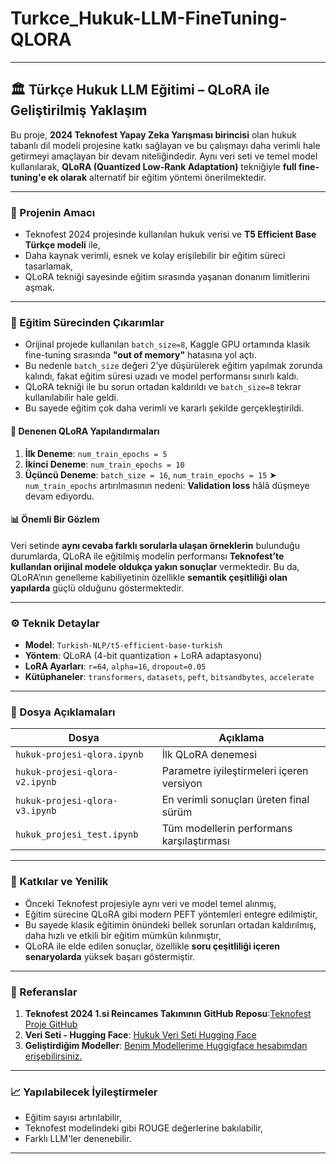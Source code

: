 # Turkce_Hukuk-LLM-FineTuning-QLORA


---

## 🏛️ Türkçe Hukuk LLM Eğitimi – QLoRA ile Geliştirilmiş Yaklaşım

Bu proje, **2024 Teknofest Yapay Zeka Yarışması birincisi** olan hukuk tabanlı dil modeli projesine katkı sağlayan ve bu çalışmayı daha verimli hale getirmeyi amaçlayan bir devam niteliğindedir. Aynı veri seti ve temel model kullanılarak, **QLoRA (Quantized Low-Rank Adaptation)** tekniğiyle **full fine-tuning'e ek olarak** alternatif bir eğitim yöntemi önerilmektedir.

---

### 🎯 Projenin Amacı

* Teknofest 2024 projesinde kullanılan hukuk verisi ve **T5 Efficient Base Türkçe modeli** ile,
* Daha kaynak verimli, esnek ve kolay erişilebilir bir eğitim süreci tasarlamak,
* QLoRA tekniği sayesinde eğitim sırasında yaşanan donanım limitlerini aşmak.

---

### 🧠 Eğitim Sürecinden Çıkarımlar

* Orijinal projede kullanılan `batch_size=8`, Kaggle GPU ortamında klasik fine-tuning sırasında **"out of memory"** hatasına yol açtı.
* Bu nedenle `batch_size` değeri 2’ye düşürülerek eğitim yapılmak zorunda kalındı, fakat eğitim süresi uzadı ve model performansı sınırlı kaldı.
* QLoRA tekniği ile bu sorun ortadan kaldırıldı ve `batch_size=8` tekrar kullanılabilir hale geldi.
* Bu sayede eğitim çok daha verimli ve kararlı şekilde gerçekleştirildi.

#### 🔄 Denenen QLoRA Yapılandırmaları

1. **İlk Deneme**: `num_train_epochs = 5`
2. **İkinci Deneme**: `num_train_epochs = 10`
3. **Üçüncü Deneme**: `batch_size = 16`, `num_train_epochs = 15`
   ➤ `num_train_epochs` artırılmasının nedeni: **Validation loss** hâlâ düşmeye devam ediyordu.

#### 📊 Önemli Bir Gözlem

Veri setinde **aynı cevaba farklı sorularla ulaşan örneklerin** bulunduğu durumlarda, QLoRA ile eğitilmiş modelin performansı **Teknofest’te kullanılan orijinal modele oldukça yakın sonuçlar** vermektedir.
Bu da, QLoRA’nın genelleme kabiliyetinin özellikle **semantik çeşitliliği olan yapılarda** güçlü olduğunu göstermektedir.

---

### ⚙️ Teknik Detaylar

* **Model**: `Turkish-NLP/t5-efficient-base-turkish`
* **Yöntem**: QLoRA (4-bit quantization + LoRA adaptasyonu)
* **LoRA Ayarları**: `r=64`, `alpha=16`, `dropout=0.05`
* **Kütüphaneler**: `transformers`, `datasets`, `peft`, `bitsandbytes`, `accelerate`

---

### 📁 Dosya Açıklamaları

| Dosya                          | Açıklama                                  |
| ------------------------------ | ----------------------------------------- |
| `hukuk-projesi-qlora.ipynb`    | İlk QLoRA denemesi                        |
| `hukuk-projesi-qlora-v2.ipynb` | Parametre iyileştirmeleri içeren versiyon |
| `hukuk-projesi-qlora-v3.ipynb` | En verimli sonuçları üreten final sürüm   |
| `hukuk_projesi_test.ipynb`     | Tüm modellerin performans karşılaştırması |

---

### 🚀 Katkılar ve Yenilik

* Önceki Teknofest projesiyle aynı veri ve model temel alınmış,
* Eğitim sürecine QLoRA gibi modern PEFT yöntemleri entegre edilmiştir,
* Bu sayede klasik eğitimin önündeki bellek sorunları ortadan kaldırılmış, daha hızlı ve etkili bir eğitim mümkün kılınmıştır,
* QLoRA ile elde edilen sonuçlar, özellikle **soru çeşitliliği içeren senaryolarda** yüksek başarı göstermiştir.

---


### 🔗 Referanslar

1. **Teknofest 2024 1.si Reincames Takımının  GitHub Reposu**:[Teknofest Proje GitHub](https://github.com/Renicames/MindLaw)  
2. **Veri Seti - Hugging Face**: [Hukuk Veri Seti Hugging Face](https://huggingface.co/datasets/Renicames/turkish-law-chatbot)  
3. **Geliştirdiğim Modeller**: [Benim Modellerime Huggigface hesabımdan erişebilirsiniz.](https://huggingface.co/tuhanasinan/)
---
### 📈 Yapılabilecek İyileştirmeler

* Eğitim sayısı artırılabilir,
* Teknofest modelindeki gibi ROUGE değerlerine bakılabilir,
* Farklı LLM'ler denenebilir.

---
